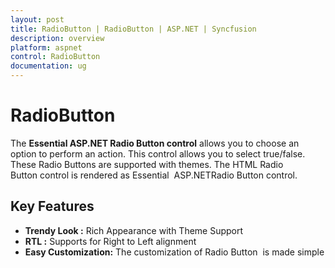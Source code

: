 ```yaml
---
layout: post
title: RadioButton | RadioButton | ASP.NET | Syncfusion
description: overview
platform: aspnet
control: RadioButton
documentation: ug
---
```


# RadioButton

The **Essential ASP.NET Radio Button control** allows you to choose an option to perform an action. This control allows you to select true/false. These Radio Buttons are supported with themes. The HTML Radio Button control is rendered as Essential  ASP.NETRadio Button control.

## Key Features

* **Trendy Look :** Rich Appearance with Theme Support
* **RTL :** Supports for Right to Left alignment
* **Easy Customization:** The customization of Radio Button  is made simple
